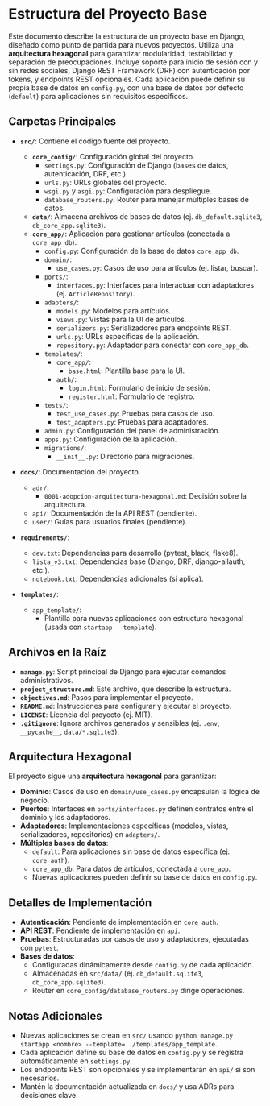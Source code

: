 # Estructura del Proyecto Base

Este documento describe la estructura de un proyecto base en Django, diseñado como punto de partida para nuevos proyectos. Utiliza una **arquitectura hexagonal** para garantizar modularidad, testabilidad y separación de preocupaciones. Incluye soporte para inicio de sesión con y sin redes sociales, Django REST Framework (DRF) con autenticación por tokens, y endpoints REST opcionales. Cada aplicación puede definir su propia base de datos en `config.py`, con una base de datos por defecto (`default`) para aplicaciones sin requisitos específicos.

## Carpetas Principales

- **`src/`**: Contiene el código fuente del proyecto.
  - **`core_config/`**: Configuración global del proyecto.
    - `settings.py`: Configuración de Django (bases de datos, autenticación, DRF, etc.).
    - `urls.py`: URLs globales del proyecto.
    - `wsgi.py` y `asgi.py`: Configuración para despliegue.
    - `database_routers.py`: Router para manejar múltiples bases de datos.
  - **`data/`**: Almacena archivos de bases de datos (ej. `db_default.sqlite3`, `db_core_app.sqlite3`).
  - **`core_app/`**: Aplicación para gestionar artículos (conectada a `core_app_db`).
    - `config.py`: Configuración de la base de datos `core_app_db`.
    - `domain/`:
      - `use_cases.py`: Casos de uso para artículos (ej. listar, buscar).
    - `ports/`:
      - `interfaces.py`: Interfaces para interactuar con adaptadores (ej. `ArticleRepository`).
    - `adapters/`:
      - `models.py`: Modelos para artículos.
      - `views.py`: Vistas para la UI de artículos.
      - `serializers.py`: Serializadores para endpoints REST.
      - `urls.py`: URLs específicas de la aplicación.
      - `repository.py`: Adaptador para conectar con `core_app_db`.
    - `templates/`:
      - `core_app/`:
        - `base.html`: Plantilla base para la UI.
      - `auth/`:
        - `login.html`: Formulario de inicio de sesión.
        - `register.html`: Formulario de registro.
    - `tests/`:
      - `test_use_cases.py`: Pruebas para casos de uso.
      - `test_adapters.py`: Pruebas para adaptadores.
    - `admin.py`: Configuración del panel de administración.
    - `apps.py`: Configuración de la aplicación.
    - `migrations/`:
      - `__init__.py`: Directorio para migraciones.

- **`docs/`**: Documentación del proyecto.
  - `adr/`:
    - `0001-adopcion-arquitectura-hexagonal.md`: Decisión sobre la arquitectura.
  - `api/`: Documentación de la API REST (pendiente).
  - `user/`: Guías para usuarios finales (pendiente).

- **`requirements/`**:
  - `dev.txt`: Dependencias para desarrollo (pytest, black, flake8).
  - `lista_v3.txt`: Dependencias base (Django, DRF, django-allauth, etc.).
  - `notebook.txt`: Dependencias adicionales (si aplica).

- **`templates/`**:
  - `app_template/`:
    - Plantilla para nuevas aplicaciones con estructura hexagonal (usada con `startapp --template`).

## Archivos en la Raíz

- **`manage.py`**: Script principal de Django para ejecutar comandos administrativos.
- **`project_structure.md`**: Este archivo, que describe la estructura.
- **`objectives.md`**: Pasos para implementar el proyecto.
- **`README.md`**: Instrucciones para configurar y ejecutar el proyecto.
- **`LICENSE`**: Licencia del proyecto (ej. MIT).
- **`.gitignore`**: Ignora archivos generados y sensibles (ej. `.env`, `__pycache__`, `data/*.sqlite3`).

## Arquitectura Hexagonal

El proyecto sigue una **arquitectura hexagonal** para garantizar:
- **Dominio**: Casos de uso en `domain/use_cases.py` encapsulan la lógica de negocio.
- **Puertos**: Interfaces en `ports/interfaces.py` definen contratos entre el dominio y los adaptadores.
- **Adaptadores**: Implementaciones específicas (modelos, vistas, serializadores, repositorios) en `adapters/`.
- **Múltiples bases de datos**:
  - `default`: Para aplicaciones sin base de datos específica (ej. `core_auth`).
  - `core_app_db`: Para datos de artículos, conectada a `core_app`.
  - Nuevas aplicaciones pueden definir su base de datos en `config.py`.

## Detalles de Implementación

- **Autenticación**: Pendiente de implementación en `core_auth`.
- **API REST**: Pendiente de implementación en `api`.
- **Pruebas**: Estructuradas por casos de uso y adaptadores, ejecutadas con `pytest`.
- **Bases de datos**:
  - Configuradas dinámicamente desde `config.py` de cada aplicación.
  - Almacenadas en `src/data/` (ej. `db_default.sqlite3`, `db_core_app.sqlite3`).
  - Router en `core_config/database_routers.py` dirige operaciones.

## Notas Adicionales

- Nuevas aplicaciones se crean en `src/` usando `python manage.py startapp <nombre> --template=../templates/app_template`.
- Cada aplicación define su base de datos en `config.py` y se registra automáticamente en `settings.py`.
- Los endpoints REST son opcionales y se implementarán en `api/` si son necesarios.
- Mantén la documentación actualizada en `docs/` y usa ADRs para decisiones clave.
